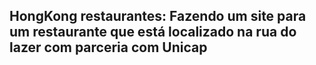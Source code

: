 ## HongKong restaurantes: Fazendo um site para um restaurante que está localizado na rua do lazer com parceria com Unicap